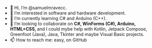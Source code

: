 - 👋 Hi, I’m @samuelmravecc.
- 👀 I’m interested in software and hardware development.
- 🌱 I’m currently learning C# and Arduino (C++).
- 💞️ I’m looking to collaborate on <b>C#, WinForms (C#), Arduino, HTML+CSS, </b> and I could mybe help with Kotlin, Jetpack Compose, Greenfoot (Java), Java, Tkinter and maybe Visual Basic projects.
- 📫 How to reach me: easy, on GitHub

<!---
samuelmravecc/samuelmravecc is a ✨ special ✨ repository because its `README.md` (this file) appears on your GitHub profile.
You can click the Preview link to take a look at your changes.
--->

